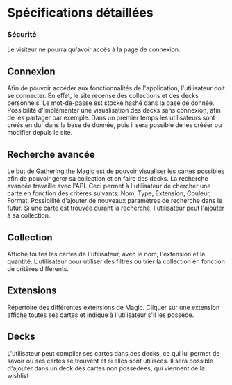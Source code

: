 # Spécifications détaillées

### Sécurité
Le visiteur ne pourra qu'avoir accès à la page de connexion. 

## Connexion
Afin de pouvoir accéder aux fonctionnalités de l'application, l'utilisateur doit se connecter. En effet, le site recense des collections et des decks personnels. Le mot-de-passe est stocké hashé dans la base de donnée. Possibilité d'implémenter une visualisation des decks sans connexion, afin de les partager par exemple. Dans un premier temps les utilisateurs sont créés en dur dans la base de donnée, puis il sera possible de les crééer ou modifier depuis le site.

## Recherche avancée
Le but de Gathering the Magic est de pouvoir visualiser les cartes possibles afin de pouvoir gérer sa collection et en faire des decks. La recherche avancée travaille avec l'API. Ceci permet à l'utilisateur de chercher une carte en fonction des critères suivants: Nom, Type, Extension, Couleur, Format. Possibilité d'ajouter de nouveaux paramètres de recherche dans le futur. Si une carte est trouvée durant la recherche, l'utilisateur peut l'ajouter à sa collection.

## Collection
Affiche toutes les cartes de l'utilisateur, avec le nom, l'extension et la quantité. L'utilisateur pour utiliser des filtres ou trier la collection en fonction de critères différents.

## Extensions
Répertoire des différentes extensions de Magic. Cliquer sur une extension affiche toutes ses cartes et indique à l'utilisateur s'il les possède. 

## Decks
L'utilisateur peut compiler ses cartes dans des decks, ce qui lui permet de savoir où ses cartes se trouvent et si elles sont utilisées. Il sera possible d'ajouter dans un deck des cartes non possédées, qui viennent de la wishlist




